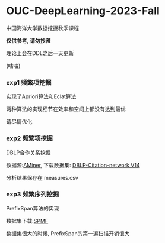 # OUC-DeepLearning-2023-Fall

中国海洋大学数据挖掘秋季课程

**仅供参考, 请勿抄袭**

理论上会在DDL之后一天更新

(咕咕)

### exp1 频繁项挖掘

实现了Apriori算法和Eclat算法

两种算法的实现细节在效率和空间上都没有达到最优

请尽情优化

### exp2 频繁项挖掘

DBLP合作关系挖掘

数据源:[AMiner](https://www.aminer.cn/citation), 下载数据集: [DBLP-Citation-network V14](https://originalfileserver.aminer.cn/misc/dblp_v14.tar.gz)

分析结果保存在 measures.csv

### exp3 频繁序列挖掘

PrefixSpan算法的实现

数据集下载:[SPMF](http://www.philippe-fournier-viger.com/spmf/index.php?link=datasets.php)

数据集很大的时候, PrefixSpan的第一遍扫描开销很大
